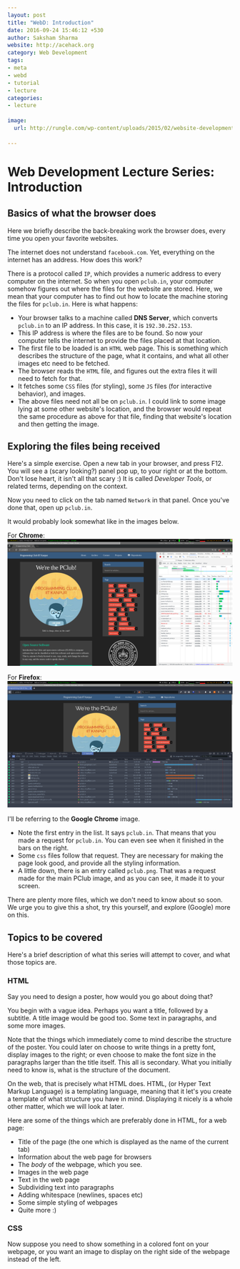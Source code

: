 ```yaml
---
layout: post
title: "WebD: Introduction"
date: 2016-09-24 15:46:12 +530
author: Saksham Sharma
website: http://acehack.org
category: Web Development
tags:
- meta
- webd
- tutorial
- lecture
categories:
- lecture

image:
  url: http://rungle.com/wp-content/uploads/2015/02/website-development-rungle.jpg

---
```


# Web Development Lecture Series: Introduction

## Basics of what the browser does
Here we briefly describe the back-breaking work the browser does, every time you open your favorite websites.

The internet does not understand `facebook.com`. Yet, everything on the internet has an address. How does this work?

There is a protocol called `IP`, which provides a numeric address to every computer on the internet. So when you open `pclub.in`, your computer somehow figures out where the files for the website are stored. Here, we mean that your computer has to find out how to locate the machine storing the files for `pclub.in`. Here is what happens:

* Your browser talks to a machine called **DNS Server**, which converts `pclub.in` to an IP address. In this case, it is `192.30.252.153`.
* This IP address is where the files are to be found. So now your computer tells the internet to provide the files placed at that location.
* The first file to be loaded is an `HTML` web page. This is something which describes the structure of the page, what it contains, and what all other images etc need to be fetched.
* The browser reads the `HTML` file, and figures out the extra files it will need to fetch for that.
* It fetches some `CSS` files (for styling), some `JS` files (for interactive behavior), and images.
* The above files need not all be on `pclub.in`. I could link to some image lying at some other website's location, and the browser would repeat the same procedure as above for that file, finding that website's location and then getting the image.

## Exploring the files being received
Here's a simple exercise. Open a new tab in your browser, and press F12. You will see a (scary looking?) panel pop up, to your right or at the bottom. Don't lose heart, it isn't all that scary :) It is called *Developer Tools*, or related terms, depending on the context.

Now you need to click on the tab named `Network` in that panel. Once you've done that, open up `pclub.in`.

It would probably look somewhat like in the images below.

For **Chrome**:
![](/assets/image/article/chrome-network.png)

For **Firefox**:
![](/assets/image/article/firefox-network.png)

I'll be referring to the **Google Chrome** image.

* Note the first entry in the list. It says `pclub.in`. That means that you made a request for `pclub.in`. You can even see when it finished in the bars on the right.
* Some `css` files follow that request. They are necessary for making the page look good, and provide all the styling information.
* A little down, there is an entry called `pclub.png`. That was a request made for the main PClub image, and as you can see, it made it to your screen.

There are plenty more files, which we don't need to know about so soon. We urge you to give this a shot, try this yourself, and explore (Google) more on this.

## Topics to be covered
Here's a brief description of what this series will attempt to cover, and what those topics are.

### HTML
Say you need to design a poster, how would you go about doing that?

You begin with a vague idea. Perhaps you want a title, followed by a subtitle. A title image would be good too. Some text in paragraphs, and some more images.

Note that the things which immediately come to mind describe the structure of the poster. You could later on choose to write things in a pretty font, display images to the right; or even choose to make the font size in the paragraphs larger than the title itself. This all is secondary. What you initially need to know is, what is the structure of the document.

On the web, that is precisely what HTML does. HTML, (or Hyper Text Markup Language) is a templating language, meaning that it let's you create a template of what structure you have in mind. Displaying it nicely is a whole other matter, which we will look at later.

Here are some of the things which are preferably done in HTML, for a web page:

* Title of the page (the one which is displayed as the name of the current tab)
* Information about the web page for browsers
* The *body* of the webpage, which you see.
* Images in the web page
* Text in the web page
* Subdividing text into paragraphs
* Adding whitespace (newlines, spaces etc)
* Some simple styling of webpages
* Quite more :)

### CSS
Now suppose you need to show something in a colored font on your webpage, or you want an image to display on the right side of the webpage instead of the left.
